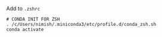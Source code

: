 Add to `.zshrc`

```shell
# CONDA INIT FOR ZSH
. /c/Users/nimish/.miniconda3/etc/profile.d/conda_zsh.sh
conda activate
```
